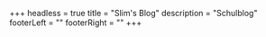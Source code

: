 +++
headless = true
title = "Slim's Blog"
description = "Schulblog"
footerLeft = ""
footerRight = ""
+++
